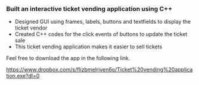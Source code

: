### Built an interactive ticket vending application using C++  
* Designed GUI using frames, labels, buttons and textfields to display the ticket vendor  
* Created  C++ codes for the click events of buttons to update the ticket sale  
* This ticket vending application makes it easier to sell tickets  

Feel free to download the app in the following link.  

https://www.dropbox.com/s/flizbmelrjven6o/Ticket%20vending%20application.exe?dl=0
